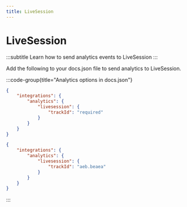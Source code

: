 ```yaml
---
title: LiveSession
---
```


# LiveSession
:::subtitle
Learn how to send analytics events to LiveSession
:::

Add the following to your docs.json file to send analytics to LiveSession.

:::code-group{title="Analytics options in docs.json"}
```json Schema
{
    "integrations": {
        "analytics": {
            "livesession": {
                "trackId": "required"
            }
        }
    }
}
```

```json Example
{
    "integrations": {
        "analytics": {
            "livesession": {
                "trackId": "aeb.beaea"
            }
        }
    }
}
```

:::